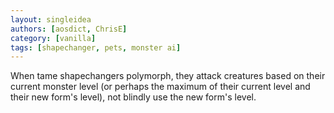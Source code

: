 ```yaml
---
layout: singleidea
authors: [aosdict, ChrisE]
category: [vanilla]
tags: [shapechanger, pets, monster ai]
---
```

When tame shapechangers polymorph, they attack creatures based on their current monster level (or perhaps the maximum of their current level and their new form's level), not blindly use the new form's level.
